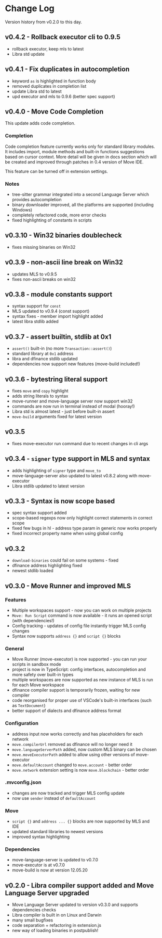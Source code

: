 # Change Log

Version history from v0.2.0 to this day.

## v0.4.2 - Rollback executor cli to 0.9.5

- rollback executor, keep mls to latest
- Libra std update

## v0.4.1 - Fix duplicates in autocompletion

- keyword `as` is highlighted in function body
- removed duplicates in completion list
- update Libra std to latest
- upd executor and mls to 0.9.6 (better spec support)

## v0.4.0 - Move Code Completion

This update adds code completion.

### Completion

Code completion feature currently works only for standard library modules. It includes
import, module methods and built-in functions suggestions based on cursor context.
More detail will be given in docs section which will be created and improved through
patches in 0.4 version of Move IDE.

This feature can be turned off in extension settings.

### Notes

- tree-sitter grammar integrated into a second Language Server which provides autocompletion
- binary downloader improved, all the platforms are supported (including Windows)
- completely refactored code, more error checks
- fixed highlighting of constants in scripts

## v0.3.10 - Win32 binaries doublecheck

- fixes missing binaries on Win32

## v0.3.9 - non-ascii line break on Win32

- updates MLS to v0.9.5
- fixes non-ascii breaks on win32

## v0.3.8 - module constants support

- syntax support for `const`
- MLS updated to v0.9.4 (const support)
- syntax fixes - member import highlight added
- latest libra stdlib added

## v0.3.7 - assert builtin, stdlib at 0x1

- `assert()` built-in (no more `Transaction::assert()`)
- standard library at `0x1` address
- libra and dfinance stdlib updated
- dependencies now support new features (move-build included!)

## v0.3.6 - bytestring literal support

- fixes `move` and `copy` highlight
- adds string literals to syntax
- move-runner and move-language server now support win32
- commands are now run in terminal instead of modal (hooray!)
- Libra std is almost latest - just before built-in assert
- `move-build` arguments fixed for latest version

## v0.3.5

- fixes move-executor run command due to recent changes in cli args

## v0.3.4 - `signer` type support in MLS and syntax

- adds highlighting of `signer`  type and `move_to`
- move-language-server also updated to latest v0.8.2 along with move-executor
- Libra stdlib updated to latest version

## v0.3.3 - Syntax is now scope based

- spec syntax support added
- scope-based regexps now only highlight correct statements in correct scope
- fixed few bugs in hl - address type param in generic now works properly
- fixed incorrect property name when using global config

## v0.3.2

- `download-binaries` could fail on some systems - fixed
- dfinance address highlighting fixed
- newest stdlib loaded

## v0.3.0 - Move Runner and improved MLS

### Features

- Multiple workspaces support - now you can work on multiple projects
- `Move: Run Script` command is now available - it runs an opened script (with dependencies!)
- Config tracking - updates of config file instantly trigger MLS config changes
- Syntax now supports `address {}` and `script {}` blocks

### General

- Move Runner (move-executor) is now supported - you can run your scripts in sandbox mode
- project is now in TypeScript: config interfaces, autocompletion and more safety over built-in types
- multiple workspaces are now supported as new instance of MLS is run for each Move workspace
- dfinance compiler support is temporarily frozen, waiting for new compiler
- code reorganised for proper use of VSCode's built-in interfaces (such as `TextDocument`)
- better support of dialects and dfinance address format

### Configuration

- address input now works correctly and has placeholders for each network
- `move.compilerUrl` removed as dfinance will no longer need it
- `move.languageServerPath` added, now custom MLS binary can be chosen
- `move.moveExecutorPath` added to allow using other versions of move-executor
- `move.defaultAccount` changed to `move.account` - better order
- `move.network` extension setting is now `move.blockchain` - better order

### .mvconfig.json

- changes are now tracked and trigger MLS config update
- now use `sender` instead of `defaultAccount`

### Move

- `script {}` and `address ... {}` blocks are now supported by MLS and IDE
- updated standard libraries to newest versions
- improved syntax highlighting

### Dependencies

- move-language-server is updated to v0.7.0
- move-executor is at v0.7.0
- move-build is now at version 12.05.20

## v0.2.0 - Libra compiler support added and Move Language Server upgraded

- Move Language Server updated to version v0.3.0 and supports dependencies checks
- Libra compiler is built in on Linux and Darwin
- many small bugfixes
- code separation + refactoring in extension.js
- new way of loading binaries in postpublish!
